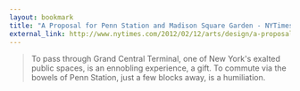 ```yaml
---
layout: bookmark
title: "A Proposal for Penn Station and Madison Square Garden - NYTimes.com"
external_link: http://www.nytimes.com/2012/02/12/arts/design/a-proposal-for-penn-station-and-madison-square-garden.html?_r=1
---
```

>To pass through Grand Central Terminal, one of New York's exalted public spaces, is an ennobling experience, a gift. To commute via the bowels of Penn Station, just a few blocks away, is a humiliation.